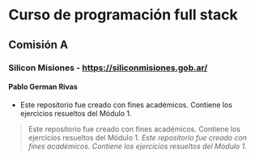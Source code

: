 # Curso de programación full stack
## Comisión A
### Silicon Misiones - https://siliconmisiones.gob.ar/
#### Pablo German Rivas
- Este repositorio fue creado con fines académicos. Contiene los ejercicios resueltos del Módulo 1.
> Este repositorio fue creado con fines académicos. Contiene los ejercicios resueltos del Módulo 1.
*Este repositorio fue creado con fines académicos. Contiene los ejercicios resueltos del Módulo 1.*
